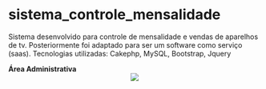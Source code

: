 # sistema_controle_mensalidade
Sistema desenvolvido para controle de mensalidade e vendas de aparelhos de tv. Posteriormente foi adaptado para ser um software como serviço (saas). Tecnologias utilizadas: Cakephp, MySQL, Bootstrap, Jquery

<div>
  <b>Área Administrativa</b>  
</div>
<div align="center">
  <img src="https://user-images.githubusercontent.com/29738868/127562485-082462ee-c0ed-47d0-89d9-8596ee089745.png">  
</div>
